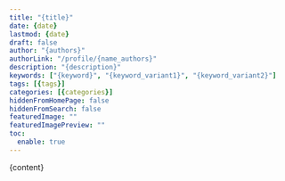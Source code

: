```yaml
---
title: "{title}"
date: {date}
lastmod: {date}
draft: false
author: "{authors}"
authorLink: "/profile/{name_authors}"
description: "{description}"
keywords: ["{keyword}", "{keyword_variant1}", "{keyword_variant2}"]
tags: [{tags}]
categories: [{categories}]
hiddenFromHomePage: false
hiddenFromSearch: false
featuredImage: ""
featuredImagePreview: ""
toc:
  enable: true
---
```

        
{content}
